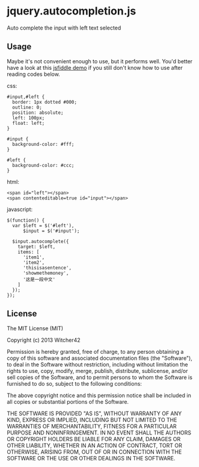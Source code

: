 # jquery.autocompletion.js


Auto complete the input with left text selected

## Usage

Maybe it's not convenient enough to use, but it performs well. You'd better have a look at this [jsfiddle demo](http://jsfiddle.net/Witcher42/dYCxh/) if you still don't know how to use after reading codes below.

css: 

    #input,#left {
      border: 1px dotted #000;
      outline: 0;
      position: absolute;
      left: 100px;
      float: left;
    }
    
    #input {
      background-color: #fff;
    }
    
    #left {
      background-color: #ccc;
    }

html:

    <span id="left"></span>
    <span contenteditable=true id="input"></span>

javascript:

    $(function() {
      var $left = $('#left'),
          $input = $('#input');
    
      $input.autocomplete({
        target: $left,
        items: [
          'item1',
          'item2',
          'thisisasentence',
          'showmethemoney',
          '这是一段中文'
        ]
      });
    });
    
## License

The MIT License (MIT)

Copyright (c) 2013 Witcher42

Permission is hereby granted, free of charge, to any person obtaining a copy of
this software and associated documentation files (the "Software"), to deal in
the Software without restriction, including without limitation the rights to
use, copy, modify, merge, publish, distribute, sublicense, and/or sell copies of
the Software, and to permit persons to whom the Software is furnished to do so,
subject to the following conditions:

The above copyright notice and this permission notice shall be included in all
copies or substantial portions of the Software.

THE SOFTWARE IS PROVIDED "AS IS", WITHOUT WARRANTY OF ANY KIND, EXPRESS OR
IMPLIED, INCLUDING BUT NOT LIMITED TO THE WARRANTIES OF MERCHANTABILITY, FITNESS
FOR A PARTICULAR PURPOSE AND NONINFRINGEMENT. IN NO EVENT SHALL THE AUTHORS OR
COPYRIGHT HOLDERS BE LIABLE FOR ANY CLAIM, DAMAGES OR OTHER LIABILITY, WHETHER
IN AN ACTION OF CONTRACT, TORT OR OTHERWISE, ARISING FROM, OUT OF OR IN
CONNECTION WITH THE SOFTWARE OR THE USE OR OTHER DEALINGS IN THE SOFTWARE.